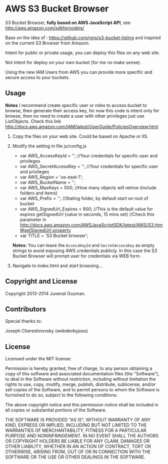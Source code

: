 AWS S3 Bucket Browser 
=====================

S3 Bucket Browser, **fully based on AWS JavaScript API**, see http://aws.amazon.com/sdkfornodejs/

Base on the idea of : https://github.com/rgrp/s3-bucket-listing and inspired on the current S3 Browser from Amazon.

Intent for public or private usage, you can deploy this files on any web site.

Not intent for deploy on your own bucket (for me no make sense).

Using the new IAM Users from AWS you can provide more specific and secure access to your buckets.

## Usage

**Notes** I recommend create specific user or roles to access bucket to browse, then generate their access key, for now this code is intent only for browse, then no need to create a user with other privileges just use ListObjects. Check this link http://docs.aws.amazon.com/IAM/latest/UserGuide/PoliciesOverview.html

1) Copy the files on your web site. Could be based on Apache or IIS.

2) Modify the setting in file js/config.js

	- var AWS_AccessKeyId = ''; //Your credentials for specific user and privileges
	- var AWS_SecretAccessKey = ''; //Your credentials for specific user and privileges
	- var AWS_Region = 'us-east-1';
	- var AWS_BucketName = '';
	- var AWS_MaxKeys = 500; //How many objects will retrive (include folders and items)
	- var AWS_Prefix = ''; //Stating folder, by default start on root of bucket
	- var AWS_SignedUrl_Expires = 900; //This is the default value for expires getSignedUrl (value in seconds, 15 mins set)
	//Check this parameter in http://docs.aws.amazon.com/AWSJavaScriptSDK/latest/AWS/S3.html#getSignedUrl-property
	- var TITLE = 'S3 Bucket browser';

	**Notes:** You can leave the `AccessKeyId` and `SecretAccessKey` as empty strings to avoid exposing AWS credentials publicly. 
	In this case the S3 Bucket Browser will prompt user for credentials via WEB form.

3) Navigate to index.html and start browsing...



## Copyright and License

Copyright 2013-2014 Juvenal Guzman.

## Contributors

Special thanks to:

Joseph Chereshnovsky (webdevbyjoss)

## License

Licensed under the MIT license:

Permission is hereby granted, free of charge, to any person obtaining a copy
of this software and associated documentation files (the "Software"), to deal
in the Software without restriction, including without limitation the rights
to use, copy, modify, merge, publish, distribute, sublicense, and/or sell
copies of the Software, and to permit persons to whom the Software is
furnished to do so, subject to the following conditions:

The above copyright notice and this permission notice shall be included in
all copies or substantial portions of the Software.

THE SOFTWARE IS PROVIDED "AS IS", WITHOUT WARRANTY OF ANY KIND, EXPRESS OR
IMPLIED, INCLUDING BUT NOT LIMITED TO THE WARRANTIES OF MERCHANTABILITY,
FITNESS FOR A PARTICULAR PURPOSE AND NONINFRINGEMENT. IN NO EVENT SHALL THE
AUTHORS OR COPYRIGHT HOLDERS BE LIABLE FOR ANY CLAIM, DAMAGES OR OTHER
LIABILITY, WHETHER IN AN ACTION OF CONTRACT, TORT OR OTHERWISE, ARISING FROM,
OUT OF OR IN CONNECTION WITH THE SOFTWARE OR THE USE OR OTHER DEALINGS IN
THE SOFTWARE.


